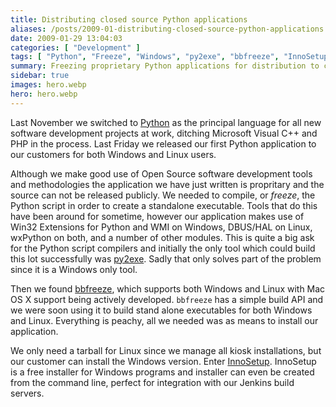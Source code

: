 ```yaml
---
title: Distributing closed source Python applications
aliases: /posts/2009-01-distributing-closed-source-python-applications
date: 2009-01-29 13:04:03
categories: [ "Development" ]
tags: [ "Python", "Freeze", "Windows", "py2exe", "bbfreeze", "InnoSetup" ]
summary: Freezing proprietary Python applications for distribution to clients
sidebar: true
images: hero.webp
hero: hero.webp
---
```


Last November we switched to [Python](http://www.python.org/) as the principal
language for all new software development projects at work, ditching Microsoft
Visual C++ and PHP in the process. Last Friday we released our first Python
application to our customers for both Windows and Linux users.

Although we make good use of Open Source software development tools and
methodologies the application we have just written is propritary and the
source can not be released publicly. We needed to compile, or _freeze_, the
Python script in order to create a standalone executable. Tools that do this
have been around for sometime, however our application makes use of Win32
Extensions for Python and WMI on Windows, DBUS/HAL on Linux, wxPython
on both, and a number of other modules. This is quite a big ask for the Python
script compilers and initially the only tool which could build this lot
successfully was [py2exe](http://www.py2exe.org/). Sadly that only solves part
of the problem since it is a Windows only tool.

Then we found [bbfreeze](http://pypi.python.org/pypi/bbfreeze/), which
supports both Windows and Linux with Mac OS X support being actively
developed. `bbfreeze` has a simple build API and we were soon using it to build
stand alone executables for both Windows and Linux. Everything is peachy, all
we needed was as means to install our application.

We only need a tarball for Linux since we manage all kiosk installations, but
our customer can install the Windows version. Enter [InnoSetup](http://www.jrsoftware.org/isinfo.php).
InnoSetup is a free installer for Windows programs and installer can even be
created from the command line, perfect for integration with our Jenkins build
servers.
